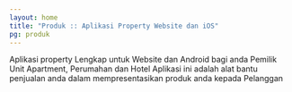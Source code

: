 ```yaml
---
layout: home
title: "Produk :: Aplikasi Property Website dan iOS"
pg: produk
---
```


Aplikasi property Lengkap untuk Website dan Android bagi anda Pemilik Unit Apartment, Perumahan dan Hotel
Aplikasi ini adalah alat bantu penjualan anda dalam mempresentasikan produk anda kepada Pelanggan
